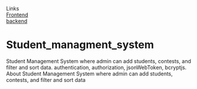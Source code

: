 Links
</br>
<a href="https://students-mng-rohanpatel.vercel.app/" target=_blank >Frontend</a>
</br>
<a href="https://ssmgmntsystm.herokuapp.com/" target=_blank >backend</a>


# Student_managment_system
Student Management System where admin can add students, contests, and filter and sort data. authentication, authorization, jsonWebToken, bcryptjs.
About
Student Management System where admin can add students, contests, and filter and sort data
